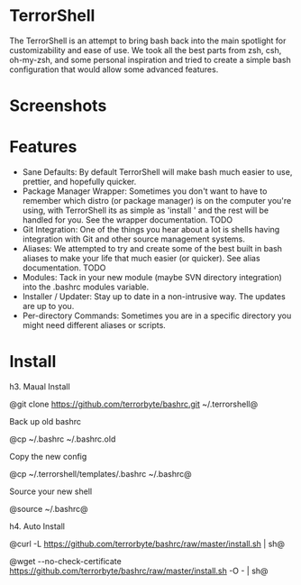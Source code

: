 
TerrorShell
===========

The TerrorShell is an attempt to bring bash back into the main spotlight for customizability and ease of use. We took all the best parts from zsh, csh, oh-my-zsh, and some personal inspiration and tried to create a simple bash configuration that would allow some advanced features.

Screenshots
===========


Features
========

* Sane Defaults: By default TerrorShell will make bash much easier to use, prettier, and hopefully quicker.
* Package Manager Wrapper: Sometimes you don't want to have to remember which distro (or package manager) is on the computer you're using, with TerrorShell its as simple as 'install ' and the rest will be handled for you. See the wrapper documentation. TODO
* Git Integration: One of the things you hear about a lot is shells having integration with Git and other source management systems.
* Aliases: We attempted to try and create some of the best built in bash aliases to make your life that much easier (or quicker). See alias documentation. TODO
* Modules: Tack in your new module (maybe SVN directory integration) into the .bashrc modules variable.
* Installer / Updater: Stay up to date in a non-intrusive way. The updates are up to you.
* Per-directory Commands: Sometimes you are in a specific directory you might need different aliases or scripts.

Install
=======

h3. Maual Install

@git clone https://github.com/terrorbyte/bashrc.git ~/.terrorshell@

Back up old bashrc

@cp ~/.bashrc ~/.bashrc.old

Copy the new config

@cp ~/.terrorshell/templates/.bashrc ~/.bashrc@

Source your new shell

@source ~/.bashrc@

h4. Auto Install

@curl -L https://github.com/terrorbyte/bashrc/raw/master/install.sh | sh@

@wget --no-check-certificate https://github.com/terrorbyte/bashrc/raw/master/install.sh -O - | sh@

